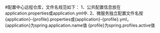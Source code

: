 #配置中心远程仓库，文件名规范如下：
1、公共配置信息放在application.properties或application.yml中.
2、微服务独立配置文件名按{application}-{profile}.properties或{application}-{profile}.yml，
   {application}为spring.application.name值
   {profile}为spring.profiles.active值
